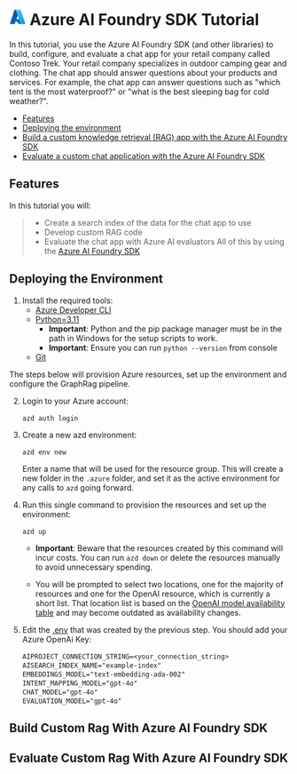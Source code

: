 # <img src="./docs/azure_logo.png" alt="Azure Logo" style="width:30px;height:30px;"/> Azure AI Foundry SDK Tutorial

In this tutorial, you use the Azure AI Foundry SDK (and other libraries) to build, configure, and evaluate a chat app for your retail company called Contoso Trek. Your retail company specializes in outdoor camping gear and clothing. The chat app should answer questions about your products and services. For example, the chat app can answer questions such as "which tent is the most waterproof?" or "what is the best sleeping bag for cold weather?".

* [Features](#features)
* [Deploying the environment](#deploying-the-environment)
* [Build a custom knowledge retrieval (RAG) app with the Azure AI Foundry SDK](#build-custom-rag-with-azure-ai-foundry-sdk)
* [Evaluate a custom chat application with the Azure AI Foundry SDK](#evaluate-custom-rag-with-azure-ai-foundry-sdk)

## Features
In this tutorial you will:
> - Create a search index of the data for the chat app to use
> - Develop custom RAG code
> - Evaluate the chat app with Azure AI evaluators
All of this by using the [Azure AI Foundry SDK](https://learn.microsoft.com/en-us/azure/ai-studio/how-to/develop/sdk-overview?tabs=sync&pivots=programming-language-python)

## Deploying the Environment

1. Install the required tools:
   * [Azure Developer CLI](https://aka.ms/azure-dev/install)
   * [Python=3.11](https://www.python.org/downloads/)
      * **Important**: Python and the pip package manager must be in the path in Windows for the setup scripts to work.
      * **Important**: Ensure you can run `python --version` from console
   * [Git](https://git-scm.com/downloads)

The steps below will provision Azure resources, set up the environment and configure the GraphRag pipeline.

2. Login to your Azure account:

    ```shell
    azd auth login
    ```

3. Create a new azd environment:

    ```shell
    azd env new
    ```
    Enter a name that will be used for the resource group.
    This will create a new folder in the `.azure` folder, and set it as the active environment for any calls to `azd` going forward.


4. Run this single command to provision the resources and set up the environment:

   ```shell
   azd up
   ````

   * **Important**: Beware that the resources created by this command will incur costs. You can run `azd down` or delete the resources manually to avoid unnecessary spending.

   * You will be prompted to select two locations, one for the majority of resources and one for the OpenAI resource, which is currently a short list. That location list is based on the [OpenAI model availability table](https://learn.microsoft.com/azure/ai-services/openai/concepts/models#global-standard-model-availability) and may become outdated as availability changes.


5. Edit the [.env](src/.env/) that was created by the previous step. You should add your Azure OpenAi Key:

    ```text
    AIPROJECT_CONNECTION_STRING=<your_connection_string>
    AISEARCH_INDEX_NAME="example-index"
    EMBEDDINGS_MODEL="text-embedding-ada-002"
    INTENT_MAPPING_MODEL="gpt-4o"
    CHAT_MODEL="gpt-4o"
    EVALUATION_MODEL="gpt-4o"
    ```

##  Build Custom Rag With Azure AI Foundry SDK

##  Evaluate Custom Rag With Azure AI Foundry SDK
